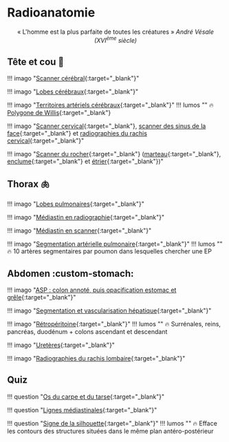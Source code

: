 # Radioanatomie

<p style="text-align: center">« L'homme est la plus parfaite de toutes les créatures » <i>André Vésale (XVI<sup>ème</sup> siècle)</i></p>

## Tête et cou :brain:

!!! imago "[Scanner cérébral](https://radiopaedia.org/cases/73395/studies/84157){:target="_blank"}"

!!! imago "[Lobes cérébraux](https://radiopaedia.org/cases/61691/studies/69700?lang=gb){:target="_blank"}"

!!! imago "[Territoires artériels cérébraux](https://radiopaedia.org/cases/10814/studies/11258?lang=gb){:target="_blank"}"
    !!! lumos ""
        :fire: [Polygone de Willis](https://www.radioanatomie.com/21_polygone/anatomie_polygone_de_willis.php?vue=1#){:target="_blank"}

!!! imago "[Scanner cervical](https://radiopaedia.org/cases/74853/studies/85868){:target="_blank"}, [scanner des sinus de la face](https://radiopaedia.org/cases/56635/studies/63395){:target="_blank"} et [radiographies du rachis cervical](https://radiopaedia.org/cases/32505/studies/96697){:target="_blank"}"

!!! imago "[Scanner du rocher](https://radiopaedia.org/cases/37030/studies/38707){:target="_blank"} ([marteau](https://radiopaedia.org/cases/44492/studies/48165){:target="_blank"}, [enclume](https://radiopaedia.org/cases/44490/studies/48163){:target="_blank"} et [étrier](https://radiopaedia.org/cases/44491/studies/48164){:target="_blank"})"


## Thorax :lungs:

!!! imago "[Lobes pulmonaires](https://radiopaedia.org/cases/58938/studies/66192){:target="_blank"}"

!!! imago "[Médiastin en radiographie](https://radiopaedia.org/cases/46331/studies/50742){:target="_blank"}"

!!! imago "[Médiastin en scanner](https://radiopaedia.org/cases/afaeb3211ebdf9a71d6691f173581d7e/studies/148477?lang=gb){:target="_blank"}"

!!! imago "[Segmentation artérielle pulmonaire](https://radiopaedia.org/cases/168458/studies/136793){:target="_blank"}"
    !!! lumos ""
        :fire: 10 artères segmentaires par poumon dans lesquelles chercher une EP


## Abdomen :custom-stomach:

!!! imago "[ASP : colon annoté, puis opacification estomac et grêle](https://radiopaedia.org/cases/3d007ebb9a00c29ccc78386c8ead1c4e/studies/148292?lang=gb){:target="_blank"}"

!!! imago "[Segmentation et vascularisation hépatique](https://radiopaedia.org/cases/45972/studies/50576?source_of=https%3A%2F%2Fradiopaedia.org%2Farticles%2Fliver){:target="_blank"}"

!!! imago "[Rétropéritoine](https://radiopaedia.org/cases/7a16702712e4a16175770adde93fdae6/studies/148424?lang=us){:target="_blank"}"
    !!! lumos ""
        :fire: Surrénales, reins, pancréas, duodénum + colons ascendant et descendant

!!! imago "[Uretères](https://radiopaedia.org/cases/56625/studies/63384?source_of=https%3A%2F%2Fradiopaedia.org%2Farticles%2Fureter){:target="_blank"}"

!!! imago "[Radiographies du rachis lombaire](https://radiopaedia.org/cases/183356/studies/146172){:target="_blank"}"


## Quiz

!!! question "[Os du carpe et du tarse](https://radiopaedia.org/cases/dccf74a239a566bb601faae7166841dc/studies/148291?lang=gb){:target="_blank"}"

!!! question "[Lignes médiastinales](https://radiopaedia.org/cases/98a2e131545a432d46ac8b388dcda134/studies/148475?lang=gb){:target="_blank"}"

!!! question "[Signe de la silhouette](https://radiopaedia.org/cases/ec6f7b52677c7d9b00cae4734bb3b9cf/studies/148476?lang=gb){:target="_blank"}"
    !!! lumos ""
        :fire: Efface les contours des structures situées dans le même plan antéro-postérieur